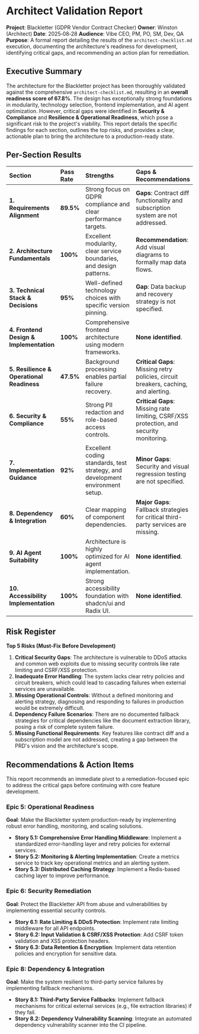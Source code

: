 # Architect Validation Report

**Project**: Blackletter (GDPR Vendor Contract Checker)
**Owner**: Winston (Architect)
**Date**: 2025‑08‑28
**Audience**: Vibe CEO, PM, PO, SM, Dev, QA
**Purpose**: A formal report detailing the results of the `architect-checklist.md` execution, documenting the architecture's readiness for development, identifying critical gaps, and recommending an action plan for remediation.

## Executive Summary

The architecture for the Blackletter project has been thoroughly validated against the comprehensive `architect-checklist.md`, resulting in an **overall readiness score of 67.8%**. The design has exceptionally strong foundations in modularity, technology selection, frontend implementation, and AI agent optimization. However, critical gaps were identified in **Security & Compliance** and **Resilience & Operational Readiness**, which pose a significant risk to the project's viability. This report details the specific findings for each section, outlines the top risks, and provides a clear, actionable plan to bring the architecture to a production-ready state.

## Per-Section Results

| Section | Pass Rate | Strengths | Gaps & Recommendations |
| :--- | :--- | :--- | :--- |
| **1. Requirements Alignment** | **89.5%** | Strong focus on GDPR compliance and clear performance targets. | **Gaps**: Contract diff functionality and subscription system are not addressed. |
| **2. Architecture Fundamentals** | **100%** | Excellent modularity, clear service boundaries, and design patterns. | **Recommendation**: Add visual diagrams to formally map data flows. |
| **3. Technical Stack & Decisions** | **95%** | Well-defined technology choices with specific version pinning. | **Gap**: Data backup and recovery strategy is not specified. |
| **4. Frontend Design & Implementation** | **100%** | Comprehensive frontend architecture using modern frameworks. | **None identified**. |
| **5. Resilience & Operational Readiness**| **47.5%** | Background processing enables partial failure recovery. | **Critical Gaps**: Missing retry policies, circuit breakers, caching, and alerting. |
| **6. Security & Compliance** | **55%** | Strong PII redaction and role-based access controls. | **Critical Gaps**: Missing rate limiting, CSRF/XSS protection, and security monitoring. |
| **7. Implementation Guidance** | **92%** | Excellent coding standards, test strategy, and development environment setup. | **Minor Gaps**: Security and visual regression testing are not specified. |
| **8. Dependency & Integration**| **60%** | Clear mapping of component dependencies. | **Major Gaps**: Fallback strategies for critical third-party services are missing. |
| **9. AI Agent Suitability** | **100%** | Architecture is highly optimized for AI agent implementation. | **None identified**. |
| **10. Accessibility Implementation** | **100%** | Strong accessibility foundation with shadcn/ui and Radix UI. | **None identified**. |

## Risk Register

**Top 5 Risks (Must-Fix Before Development)**

1.  **Critical Security Gaps**: The architecture is vulnerable to DDoS attacks and common web exploits due to missing security controls like rate limiting and CSRF/XSS protection.
2.  **Inadequate Error Handling**: The system lacks clear retry policies and circuit breakers, which could lead to cascading failures when external services are unavailable.
3.  **Missing Operational Controls**: Without a defined monitoring and alerting strategy, diagnosing and responding to failures in production would be extremely difficult.
4.  **Dependency Failure Scenarios**: There are no documented fallback strategies for critical dependencies like the document extraction library, posing a risk of complete system failure.
5.  **Missing Functional Requirements**: Key features like contract diff and a subscription model are not addressed, creating a gap between the PRD's vision and the architecture's scope.

## Recommendations & Action Items

This report recommends an immediate pivot to a remediation-focused epic to address the critical gaps before continuing with core feature development.

### Epic 5: Operational Readiness

**Goal**: Make the Blackletter system production-ready by implementing robust error handling, monitoring, and scaling solutions.

  * **Story 5.1: Comprehensive Error Handling Middleware**: Implement a standardized error-handling layer and retry policies for external services.
  * **Story 5.2: Monitoring & Alerting Implementation**: Create a metrics service to track key operational metrics and an alerting system.
  * **Story 5.3: Distributed Caching Strategy**: Implement a Redis-based caching layer to improve performance.

### Epic 6: Security Remediation

**Goal**: Protect the Blackletter API from abuse and vulnerabilities by implementing essential security controls.

  * **Story 6.1: Rate Limiting & DDoS Protection**: Implement rate limiting middleware for all API endpoints.
  * **Story 6.2: Input Validation & CSRF/XSS Protection**: Add CSRF token validation and XSS protection headers.
  * **Story 6.3: Data Retention & Encryption**: Implement data retention policies and encryption for sensitive data.

### Epic 8: Dependency & Integration

**Goal**: Make the system resilient to third-party service failures by implementing fallback mechanisms.

  * **Story 8.1: Third-Party Service Fallbacks**: Implement fallback mechanisms for critical external services (e.g., file extraction libraries) if they fail.
  * **Story 8.2: Dependency Vulnerability Scanning**: Integrate an automated dependency vulnerability scanner into the CI pipeline.

